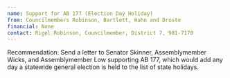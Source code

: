 ```yaml
---
name: Support for AB 177 (Election Day Holiday) 
from: Councilmembers Robinson, Bartlett, Hahn and Droste 
financial: None 
contact: Rigel Robinson, Councilmember, District 7, 981-7170
---
```


Recommendation: Send a letter to Senator Skinner, Assemblymember Wicks, and Assemblymember Low supporting AB 177, which would add any day a statewide general election is held to the list of state holidays.  
